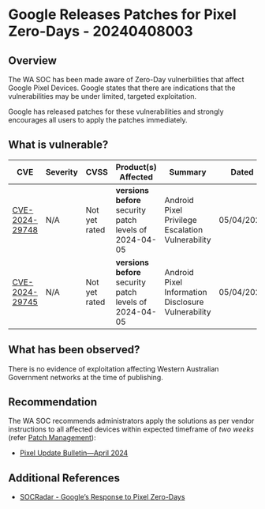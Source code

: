 # Google Releases Patches for Pixel Zero-Days - 20240408003

## Overview

The WA SOC has been made aware of Zero-Day vulnerbilities that affect Google Pixel Devices. Google states that there are indications that the vulnerabilities may be under limited, targeted exploitation.

Google has released patches for these vulnerabilities and strongly encourages all users to apply the patches immediately.

## What is vulnerable?

| CVE    | Severity     | CVSS | Product(s) Affected | Summary | Dated |
| ------ | ------------ | ---- | ------------------- | ------- | ----- |
| [CVE-2024-29748](https://nvd.nist.gov/vuln/detail/CVE-2024-29748) | N/A | Not yet rated  | **versions before** security patch levels of 2024-04-05 |  Android Pixel Privilege Escalation Vulnerability       | 05/04/2024      |
| [CVE-2024-29745](https://nvd.nist.gov/vuln/detail/CVE-2024-29745) | N/A | Not yet rated | **versions before** security patch levels of 2024-04-05 | Android Pixel Information Disclosure Vulnerability| 05/04/2024

## What has been observed?

There is no evidence of exploitation affecting Western Australian Government networks at the time of publishing.

## Recommendation

The WA SOC recommends administrators apply the solutions as per vendor instructions to all affected devices within expected timeframe of *two weeks* (refer [Patch Management](../guidelines/patch-management.md)):

- [Pixel Update Bulletin—April 2024](https://source.android.com/docs/security/bulletin/pixel/2024-04-01)

## Additional References

- [SOCRadar - Google’s Response to Pixel Zero-Days](https://socradar.io/googles-response-to-pixel-zero-days-cve-2024-29745/)
